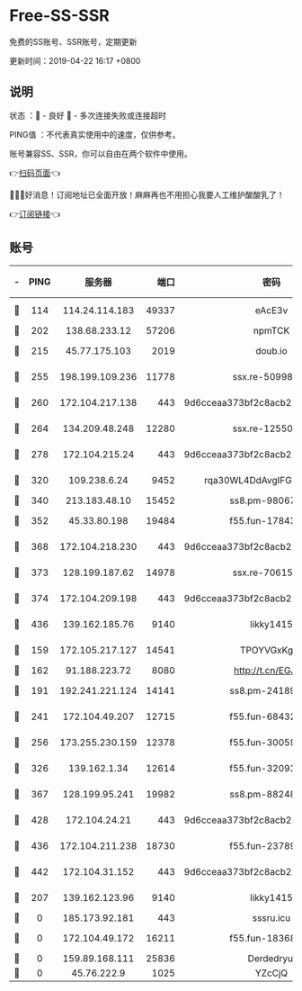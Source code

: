 # Free-SS-SSR

免费的SS账号、SSR账号，定期更新

更新时间：2019-04-22 16:17 +0800

## 说明

状态     ：🙂 - 良好 🙁 - 多次连接失败或连接超时

PING值   ：不代表真实使用中的速度，仅供参考。

账号兼容SS、SSR，你可以自由在两个软件中使用。

👉[扫码页面](https://liesauer.github.io/Free-SS-SSR/)👈

🎉🎉🎉好消息！订阅地址已全面开放！麻麻再也不用担心我要人工维护酸酸乳了！

👉[订阅链接](https://www.liesauer.net/yogurt/subscribe?ACCESS_TOKEN=DAYxR3mMaZAsaqUb)👈

## 账号

|-|PING|服务器|端口|密码|加密方式|区域|
|:----:|:----:|:-----:|-----:|:----:|:----:|:----:|
|🙂|114|114.24.114.183|49337|eAcE3v|chacha20-ietf|TW|
|🙂|202|138.68.233.12|57206|npmTCK|rc4-md5|US|
|🙂|215|45.77.175.103|2019|doub.io|aes-128-ctr|SG|
|🙂|255|198.199.109.236|11778|ssx.re-50998611|aes-256-cfb|US|
|🙂|260|172.104.217.138|443|9d6cceaa373bf2c8acb22e60b6a58be6|aes-256-cfb|US|
|🙂|264|134.209.48.248|12280|ssx.re-12550293|aes-256-cfb|US|
|🙂|278|172.104.215.24|443|9d6cceaa373bf2c8acb22e60b6a58be6|aes-256-cfb|US|
|🙂|320|109.238.6.24|9452|rqa30WL4DdAvgIFG6Fs3znzTa|aes-256-cfb|FR|
|🙂|340|213.183.48.10|15452|ss8.pm-98067260|rc4-md5|RU|
|🙂|352|45.33.80.198|19484|f55.fun-17843218|aes-256-cfb|US|
|🙂|368|172.104.218.230|443|9d6cceaa373bf2c8acb22e60b6a58be6|aes-256-cfb|US|
|🙂|373|128.199.187.62|14978|ssx.re-70615001|aes-256-cfb|SG|
|🙂|374|172.104.209.198|443|9d6cceaa373bf2c8acb22e60b6a58be6|aes-256-cfb|US|
|🙂|436|139.162.185.76|9140|likky1415|aes-256-cfb|DE|
|🙂|159|172.105.217.127|14541|TPOYVGxKglpi|aes-256-cfb|JP|
|🙂|162|91.188.223.72|8080|http://t.cn/EGJIyrl|rc4-md5|RU|
|🙂|191|192.241.221.124|14141|ss8.pm-24189399|aes-256-cfb|US|
|🙂|241|172.104.49.207|12715|f55.fun-68432861|aes-256-cfb|SG|
|🙂|256|173.255.230.159|12378|f55.fun-30059944|aes-256-cfb|US|
|🙂|326|139.162.1.34|12614|f55.fun-32093873|aes-256-cfb|SG|
|🙂|367|128.199.95.241|19982|ss8.pm-88248816|aes-256-cfb|SG|
|🙂|428|172.104.24.21|443|9d6cceaa373bf2c8acb22e60b6a58be6|aes-256-cfb|US|
|🙂|436|172.104.211.238|18730|f55.fun-23789353|aes-256-cfb|US|
|🙂|442|172.104.31.152|443|9d6cceaa373bf2c8acb22e60b6a58be6|aes-256-cfb|US|
|🙁|207|139.162.123.96|9140|likky1415|aes-256-cfb|JP|
|🙁|0|185.173.92.181|443|sssru.icu|rc4-md5|RU|
|🙁|0|172.104.49.172|16211|f55.fun-18368784|aes-256-cfb|SG|
|🙁|0|159.89.168.111|25836|Derdedryuj|chacha20|IN|
|🙁|0|45.76.222.9|1025|YZcCjQ|rc4-md5|JP|
